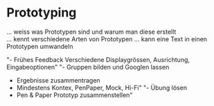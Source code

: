 # Prototyping

... weiss was Prototypen sind und warum man diese erstellt	
... kennt verschiedene Arten von Prototypen
... kann eine Text in einen Prototypen umwandeln	
	
"- Frühes Feedback Verschiedene Displaygrössen, Ausrichtung, Eingabeoptionen"
"- Gruppen bilden und Googlen lassen
- Ergebnisse zusammentragen
- Mindestens Kontex, PenPaper, Mock, Hi-Fi"
"- Übung lösen
- Pen & Paper Prototyp zusammenstellen"
